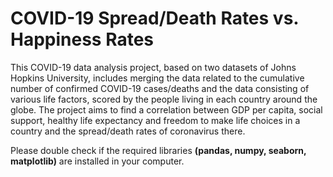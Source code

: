 # COVID-19 Spread/Death Rates vs. Happiness Rates

This COVID-19 data analysis project, based on two datasets of Johns Hopkins University, includes merging the data related to the cumulative number of confirmed COVID-19 cases/deaths and the data consisting of various life factors, scored by the people living in each country around the globe. The project aims to find a correlation between GDP per capita, social support, healthy life expectancy and freedom to make life choices in a country and the spread/death rates of coronavirus there.

Please double check if the required libraries **(pandas, numpy, seaborn, matplotlib)** are installed in your computer.
